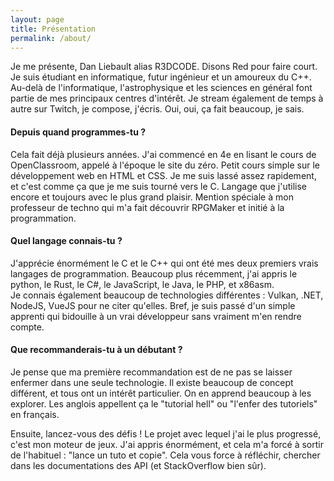 ```yaml
---
layout: page
title: Présentation
permalink: /about/
---
```


Je me présente, Dan Liebault alias R3DCODE. Disons Red pour faire court.
Je suis étudiant en informatique, futur ingénieur et un amoureux du C++. 
Au-delà de l'informatique, l'astrophysique et les sciences en général font partie de mes principaux centres d'intérêt.
Je stream également de temps à autre sur Twitch, je compose, j'écris. Oui, oui, ça fait beaucoup, je sais.

#### Depuis quand programmes-tu ?

Cela fait déjà plusieurs années. J'ai commencé en 4e en lisant le cours de OpenClassroom, appelé à l'époque le site du zéro. Petit cours simple sur le développement web en HTML et CSS. 
Je me suis lassé assez rapidement, et c'est comme ça que je me suis tourné vers le C. Langage que j'utilise encore et toujours avec le plus grand plaisir. 
Mention spéciale à mon professeur de techno qui m'a fait découvrir RPGMaker et initié à la programmation.

#### Quel langage connais-tu ?

J'apprécie énormément le C et le C++ qui ont été mes deux premiers vrais langages de programmation. Beaucoup plus récemment, j'ai appris le python, le Rust, le C#, le JavaScript, le Java, le PHP, et x86asm.  
Je connais également beaucoup de technologies différentes : Vulkan, .NET, NodeJS, VueJS pour ne citer qu'elles.
Bref, je suis passé d'un simple apprenti qui bidouille à un vrai développeur sans vraiment m'en rendre compte.

#### Que recommanderais-tu à un débutant ?

Je pense que ma première recommandation est de ne pas se laisser enfermer dans une seule technologie. Il existe beaucoup de concept différent, et tous ont un intérêt particulier.
On en apprend beaucoup à les explorer. Les anglois appellent ça le "tutorial hell" ou "l'enfer des tutoriels" en français.

Ensuite, lancez-vous des défis ! Le projet avec lequel j'ai le plus progressé, c'est mon moteur de jeux. 
J'ai appris énormément, et cela m'a forcé à sortir de l'habituel : "lance un tuto et copie".
Cela vous force à réfléchir, chercher dans les documentations des API (et StackOverflow bien sûr).